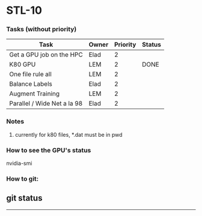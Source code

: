 
# STL-10

### Tasks (without priority)  
| Task                         | Owner         | Priority  | Status  |
| ------------------------------| ------------- |-----------|---------|
| Get a GPU job on the HPC      | Elad          | 2         |         |
| K80 GPU                       | LEM           | 2         |  DONE   |
| One file rule all             | LEM           | 2         |         |
| Balance Labels                | Elad          | 2         |         |
| Augment Training              | LEM           | 2         |         |
| Parallel / Wide Net a la 98   | Elad           | 2         |         |

### Notes
1. currently for k80 files, *.dat must be in pwd  
  
### How to see the GPU's status
nvidia-smi

### How to git:
git status
---
---
